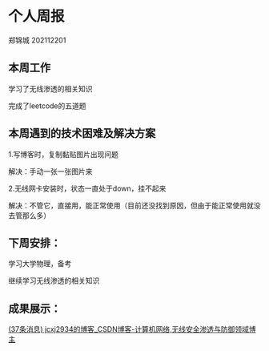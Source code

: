 # 个人周报

郑锦城 202112201

## 本周工作

学习了无线渗透的相关知识

完成了leetcode的五道题

## 本周遇到的技术困难及解决方案

1.写博客时，复制黏贴图片出现问题

解决：手动一张一张图片来

2.无线网卡安装时，状态一直处于down，挂不起来

解决：不管它，直接用，能正常使用（目前还没找到原因，但由于能正常使用就没去管那么多）

## 下周安排：

学习大学物理，备考

继续学习无线渗透的相关知识

## 成果展示：

[(37条消息) jcxj2934的博客_CSDN博客-计算机网络,无线安全渗透与防御领域博主](https://blog.csdn.net/qq_44418229?spm=1000.2115.3001.5343)